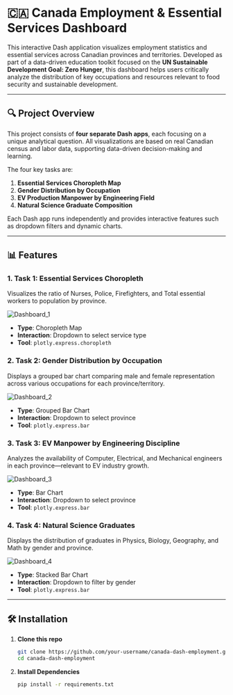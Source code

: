 # 🇨🇦 Canada Employment & Essential Services Dashboard

This interactive Dash application visualizes employment statistics and essential services across Canadian provinces and territories. Developed as part of a data-driven education toolkit focused on the **UN Sustainable Development Goal: Zero Hunger**, this dashboard helps users critically analyze the distribution of key occupations and resources relevant to food security and sustainable development.

---

## 🔍 Project Overview

This project consists of **four separate Dash apps**, each focusing on a unique analytical question. All visualizations are based on real Canadian census and labor data, supporting data-driven decision-making and learning.

The four key tasks are:

1. **Essential Services Choropleth Map**
2. **Gender Distribution by Occupation**
3. **EV Production Manpower by Engineering Field**
4. **Natural Science Graduate Composition**

Each Dash app runs independently and provides interactive features such as dropdown filters and dynamic charts.

---

## 📊 Features

### 1. **Task 1: Essential Services Choropleth**
Visualizes the ratio of Nurses, Police, Firefighters, and Total essential workers to population by province.

![Dashboard_1](https://github.com/user-attachments/assets/bd8cbcd3-d135-47eb-97ec-74841b697b08)
- **Type**: Choropleth Map
- **Interaction**: Dropdown to select service type
- **Tool**: `plotly.express.choropleth`

### 2. **Task 2: Gender Distribution by Occupation**
Displays a grouped bar chart comparing male and female representation across various occupations for each province/territory.

![Dashboard_2](https://github.com/user-attachments/assets/f7d90384-e1c6-4cc5-817b-d912dab5c14f)
- **Type**: Grouped Bar Chart
- **Interaction**: Dropdown to select province
- **Tool**: `plotly.express.bar`

### 3. **Task 3: EV Manpower by Engineering Discipline**
Analyzes the availability of Computer, Electrical, and Mechanical engineers in each province—relevant to EV industry growth.

![Dashboard_3](https://github.com/user-attachments/assets/f771422f-94d0-4140-84e8-ed17fea234b7)
- **Type**: Bar Chart
- **Interaction**: Dropdown to select province
- **Tool**: `plotly.express.bar`

### 4. **Task 4: Natural Science Graduates**
Displays the distribution of graduates in Physics, Biology, Geography, and Math by gender and province.

![Dashboard_4](https://github.com/user-attachments/assets/6ac4aa42-6105-42ff-a1d8-20e4745bb35f)
- **Type**: Stacked Bar Chart
- **Interaction**: Dropdown to filter by gender
- **Tool**: `plotly.express.bar`

---

## 🛠️ Installation

1. **Clone this repo**
   ```bash
   git clone https://github.com/your-username/canada-dash-employment.git
   cd canada-dash-employment

2. **Install Dependencies**
   ```bash
   pip install -r requirements.txt

